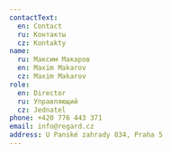 ```yaml
---
contactText:
  en: Contact
  ru: Контакты
  cz: Kontakty
name:
  ru: Максим Макаров
  en: Maxim Makarov
  cz: Maxim Makarov
role:
  en: Director
  ru: Управляющий
  cz: Jednatel
phone: +420 776 443 371
email: info@regard.cz
address: U Panské zahrady 834, Praha 5
---
```

